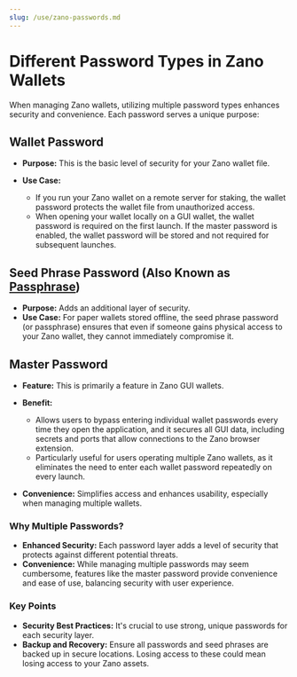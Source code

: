 ```yaml
---
slug: /use/zano-passwords.md
---
```


# Different Password Types in Zano Wallets

When managing Zano wallets, utilizing multiple password types enhances security and convenience. Each password serves a unique purpose:

## Wallet Password

- **Purpose:** This is the basic level of security for your Zano wallet file.
- **Use Case:**

  - If you run your Zano wallet on a remote server for staking, the wallet password protects the wallet file from unauthorized access.
  - When opening your wallet locally on a GUI wallet, the wallet password is required on the first launch. If the master password is enabled, the wallet password will be stored and not required for subsequent launches.

## Seed Phrase Password (Also Known as [Passphrase](/docs/use/seed-phrase.md))

- **Purpose:** Adds an additional layer of security.
- **Use Case:** For paper wallets stored offline, the seed phrase password (or passphrase) ensures that even if someone gains physical access to your Zano wallet, they cannot immediately compromise it.

## Master Password

- **Feature:** This is primarily a feature in Zano GUI wallets.
- **Benefit:**

  - Allows users to bypass entering individual wallet passwords every time they open the application, and it secures all GUI data, including secrets and ports that allow connections to the Zano browser extension.
  - Particularly useful for users operating multiple Zano wallets, as it eliminates the need to enter each wallet password repeatedly on every launch.
- **Convenience:** Simplifies access and enhances usability, especially when managing multiple wallets.

### Why Multiple Passwords?

- **Enhanced Security:** Each password layer adds a level of security that protects against different potential threats.
- **Convenience:** While managing multiple passwords may seem cumbersome, features like the master password provide convenience and ease of use, balancing security with user experience.

### Key Points

- **Security Best Practices:** It's crucial to use strong, unique passwords for each security layer.
- **Backup and Recovery:** Ensure all passwords and seed phrases are backed up in secure locations. Losing access to these could mean losing access to your Zano assets.
